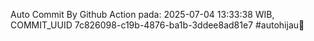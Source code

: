 Auto Commit By Github Action pada: 2025-07-04 13:33:38 WIB, COMMIT_UUID 7c826098-c19b-4876-ba1b-3ddee8ad81e7 #autohijau🗿
